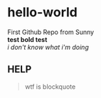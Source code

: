 # hello-world
First Github Repo from Sunny <br>
**test bold test** <br>
*i don't know what i'm doing* <br>
## HELP
> wtf is blockquote <br>

